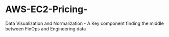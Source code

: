 # AWS-EC2-Pricing-
Data Visualization and Normalization - A Key component
finding the middle between FinOps and Engineering data
